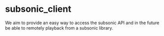 # subsonic_client

We aim to provide an easy way to access the subsonic API and in the future be able to remotely playback from a subsonic library.
